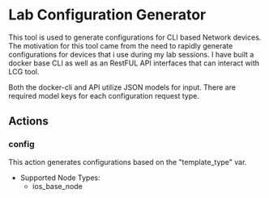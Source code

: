 # Lab Configuration Generator

This tool is used to generate configurations for CLI based Network devices. The motivation for this tool came from the 
need to rapidly generate configurations for devices that i use during my lab sessions. I have built a docker base CLI 
as well as an RestFUL API interfaces that can interact with LCG tool.

Both the docker-cli and API utilize JSON models for input.  There are required model keys for each configuration request type. 


## Actions  
### config
This action generates configurations based on the "template_type" var. 
- Supported Node Types:
    - ios_base_node
    
